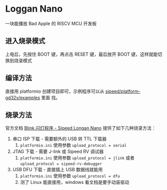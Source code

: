 # Loggan Nano

一块能播放 Bad Apple 的 RISCV MCU 开发板

## 进入烧录模式

上电后，先按住 BOOT 键，再点击 RESET 键，最后放开 BOOT 键，这样就能切换到烧录模式

## 编译方法

直接用 platformio 创建项目即可，示例程序可以从
[sipeed/platform-gd32v/examples](https://github.com/sipeed/platform-gd32v/tree/master/examples) 里面
找。

## 烧录方法

官方文档
[Blink 闪灯程序 - Sipeed Longan Nano](https://wiki.sipeed.com/hardware/zh/longan/Nano/get_started/blink.html)
提供了如下几种烧录方法：

1. 串口 ISP 下载 - 需要额外的 USB 转 TTL 下载器
   1. `platformio.ini` 使用参数 `upload_protocol = serial`
2. JTAG 下载 - 需要 J-link 或 Sipeed RV 调试器
   1. `platformio.ini` 使用参数 `upload_protocol = jlink` 或者
      `upload_protocol = sipeed-rv-debugger`
3. USB DFU 下载 - 直接插上 USB 数据线就能用
   1. `platformio.ini` 使用参数 `upload_protocol = dfu`
   2. 测了 Linux 能直接用，windows 看文档是要手动装驱动
